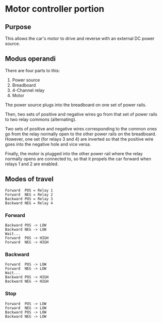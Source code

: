 # Motor controller portion

## Purpose

This allows the car's motor to drive and reverse with an external DC power source.

## Modus operandi

There are four parts to this:
1. Power source
2. Breadboard
3. 4-Channel relay
4. Motor

The power source plugs into the breadboard on one set of power rails.

Then, two sets of positive and negative wires go from that set of power rails to two relay commons (alternating).

Two sets of positive and negative wires corresponding to the common ones go from the relay normally open to the other power rails on the breadboard. However, one set (for relays 3 and 4) are inverted so that the positive wire goes into the negative hole and vice versa.

Finally, the motor is plugged into the other power rail where the relay normally opens are connected to, so that it propels the car forward when relays 1 and 2 are enabled.

## Modes of travel

```
Forward  POS = Relay 1
Forward  NEG = Relay 2
Backward POS = Relay 3
Backward NEG = Relay 4
```

### Forward
```
Backward POS -> LOW
Backward NEG -> LOW
Wait...
Forward  POS -> HIGH
Forward  NEG -> HIGH
```

### Backward
```
Forward  POS -> LOW
Forward  NEG -> LOW
Wait...
Backward POS -> HIGH
Backward NEG -> HIGH
```

### Stop
```
Forward  POS -> LOW
Forward  NEG -> LOW
Backward POS -> LOW
Backward NEG -> LOW
```